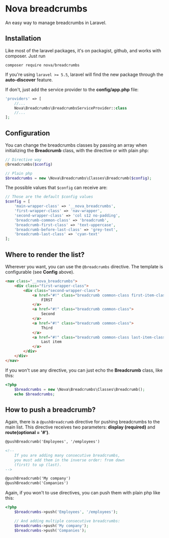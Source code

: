 # Nova breadcrumbs

An easy way to manage breadcrumbs in Laravel.



## Installation

Like most of the laravel packages, it's on packagist, github, and works with composer. Just run

```shell
composer require nova/breadcrumbs
```

If you're using `laravel >= 5.5`, laravel will find the new package through the **auto-discover** feature.

If don't, just add the service provider to the **config/app.php** file:

```php
'providers' => [
	//...
	Nova\Breadcrumbs\BreadcrumbsServiceProvider::class
	//...
];
```



## Configuration

You can change the breadcrumbs classes by passing an array when initializing the **Breadcrumb** class, with the directive or with plain php:

```php
// Directive way
@breadcrumbs($config)

// Plain php
$breadcrumbs = new \Nova\Breadcrumbs\Classes\Breadcrumb($config);
```

The possible values that `$config` can receive are:

```php
// Those are the default $config values
$config = [
    'main-wrapper-class' => '__nova_breadcrumbs',
    'first-wrapper-class' => 'nav-wrapper',
    'second-wrapper-class' => 'col s12 no-padding',
    'breadcrumb-common-class' => 'breadcrumb',
    'breadcrumb-first-class' => 'text-uppercase',
    'breadcrumb-before-last-class' => 'grey-text',
    'breadcrumb-last-class' => 'cyan-text'
];
```





## Where to render the list?

Wherever you want, you can use the `@breadcrumbs` directive. The template is configurable (see **Config** above).

```html
<nav class="__nova_breadcrumbs">
    <div class="first-wrapper-class">
        <div class="second-wrapper-class">
            <a href="#!" class="breadcrumb common-class first-item-class">
                FIRST
            </a>
            <a href="#!" class="breadcrumb common-class">
                Second
            </a>
            <a href="#!" class="breadcrumb common-class">
                Third
            </a>
            <a href="#!" class="breadcrumb common-class last-item-class">
                Last item
            </a>
        </div>
    </div>
</nav>
```

If you won't use any directive, you can just echo the **Breadcrumb** class, like this:

```php
<?php
    $breadcrumbs = new \Nova\Breadcrumbs\Classes\Breadcrumb();
	echo $breadcrumbs;
```



## How to push a breadcrumb?

Again, there is a `@pushBreadcrumb` directive for pushing breadcrumbs to the main list. This directive receives two parameters: **display (required)** and **route(optional = '#')**.

```html
@pushBreadcrumb('Employees', '/employees')

<!-- 
	If you are adding many consecutive breadcrumbs, 
	you must add them in the inverse order: from down 
	(first) to up (last).
-->

@pushBreadcrumb('My company')
@pushBreadcrumb('Companies')
```

Again, if you won't to use directives, you can push them with plain php like this:

```php
<?php
    $breadcrumbs->push('Employees', '/employees');

	// And adding multiple consecutive breadcrumbs:
	$breadcrumbs->push('My company');
    $breadcrumbs->push('Companies');
```

